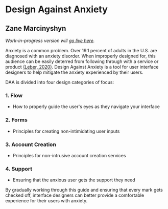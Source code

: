 # Design Against Anxiety
## Zane Marcinyshyn
*Work-in-progress version will [go live here](https://tylo-zane.github.io/daa/).*

Anxiety is a common problem. Over 19.1 percent of adults in the U.S. are diagnosed with an anxiety disorder. When improperly designed for, this audience can be easily deterred from following through with a service or product [(Leber, 2020)](https://level-level.com/blog/inclusive-design-designing-for-people-with-anxiety/). Design Against Anxiety is a tool for user interface designers to help mitigate the anxiety experienced by their users.

DAA is divided into four design categories of focus: 
### 1. Flow  
* How to properly guide the user's eyes as they navigate your interface
### 2. Forms 
* Principles for creating non-intimidating user inputs
### 3. Account Creation
* Principles for non-intrusive account creation services
### 4. Support 
* Ensuring that the anxious user gets the support they need

By gradually working through this guide and ensuring that every mark gets checked off, interface designers can better provide a comfortable experience for their users with anxiety.